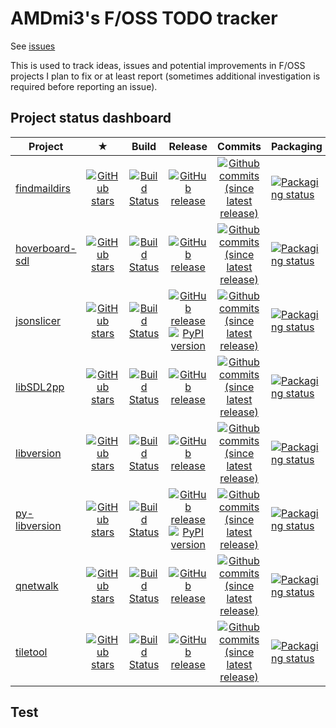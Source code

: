 # AMDmi3's F/OSS TODO tracker

See [issues](https://github.com/AMDmi3/TODO/issues)

This is used to track ideas, issues and potential improvements in
F/OSS projects I plan to fix or at least report (sometimes additional
investigation is required before reporting an issue).

## Project status dashboard

| Project | ★ | Build | Release | Commits | Packaging |
|---------|:-:|:-----:|:-------:|:-------:|:----------|
| [findmaildirs](https://github.com/AMDmi3/findmaildirs) | [![GitHub stars](https://img.shields.io/github/stars/AMDmi3/findmaildirs.svg?label=)](https://github.com/AMDmi3/findmaildirs) | [![Build Status](https://travis-ci.org/AMDmi3/findmaildirs.svg?branch=master&label=)](https://travis-ci.org/AMDmi3/findmaildirs) | [![GitHub release](https://img.shields.io/github/release/AMDmi3/findmaildirs.svg?label=)](https://github.com/AMDmi3/findmaildirs/releases) | [![Github commits (since latest release)](https://img.shields.io/github/commits-since/AMDmi3/findmaildirs/latest.svg?label=)](https://github.com/AMDmi3/findmaildirs/commits/master) | [![Packaging status](https://repology.org/badge/vertical-allrepos/findmaildirs.svg?header=)](https://repology.org/project/findmaildirs/versions) |
| [hoverboard-sdl](https://github.com/AMDmi3/hoverboard-sdl) | [![GitHub stars](https://img.shields.io/github/stars/AMDmi3/hoverboard-sdl.svg?label=)](https://github.com/AMDmi3/hoverboard-sdl) | [![Build Status](https://travis-ci.org/AMDmi3/hoverboard-sdl.svg?branch=master&label=)](https://travis-ci.org/AMDmi3/hoverboard-sdl) | [![GitHub release](https://img.shields.io/github/release/AMDmi3/hoverboard-sdl.svg?label=)](https://github.com/AMDmi3/hoverboard-sdl/releases) | [![Github commits (since latest release)](https://img.shields.io/github/commits-since/AMDmi3/hoverboard-sdl/latest.svg?label=)](https://github.com/AMDmi3/hoverboard-sdl/commits/master) | [![Packaging status](https://repology.org/badge/vertical-allrepos/hoverboard.svg?header=)](https://repology.org/project/hoverboard/versions) |
| [jsonslicer](https://github.com/AMDmi3/jsonslicer) | [![GitHub stars](https://img.shields.io/github/stars/AMDmi3/jsonslicer.svg?label=)](https://github.com/AMDmi3/jsonslicer) | [![Build Status](https://travis-ci.org/AMDmi3/jsonslicer.svg?branch=master&label=)](https://travis-ci.org/AMDmi3/jsonslicer) | [![GitHub release](https://img.shields.io/github/release/AMDmi3/jsonslicer.svg?label=)](https://github.com/AMDmi3/jsonslicer/releases) [![PyPI version](https://img.shields.io/pypi/v/jsonslicer.svg)](https://pypi.org/project/jsonslicer/) | [![Github commits (since latest release)](https://img.shields.io/github/commits-since/AMDmi3/jsonslicer/latest.svg?label=)](https://github.com/AMDmi3/jsonslicer/commits/master) | [![Packaging status](https://repology.org/badge/vertical-allrepos/python:jsonslicer.svg?header=)](https://repology.org/project/python:jsonslicer/versions) |
| [libSDL2pp](https://github.com/libSDL2pp/libSDL2pp) | [![GitHub stars](https://img.shields.io/github/stars/libSDL2pp/libSDL2pp.svg?label=)](https://github.com/libSDL2pp/libSDL2pp) | [![Build Status](https://travis-ci.org/libSDL2pp/libSDL2pp.svg?branch=master&label=)](https://travis-ci.org/libSDL2pp/libSDL2pp) | [![GitHub release](https://img.shields.io/github/release/libSDL2pp/libSDL2pp.svg?label=)](https://github.com/libSDL2pp/libSDL2pp/releases) | [![Github commits (since latest release)](https://img.shields.io/github/commits-since/libSDL2pp/libSDL2pp/latest.svg?label=)](https://github.com/libSDL2pp/libSDL2pp/commits/master) | [![Packaging status](https://repology.org/badge/vertical-allrepos/libsdl2pp.svg?header=)](https://repology.org/project/libsdl2pp/versions) |
| [libversion](https://github.com/repology/libversion) | [![GitHub stars](https://img.shields.io/github/stars/repology/libversion.svg?label=)](https://github.com/repology/libversion) | [![Build Status](https://travis-ci.org/repology/libversion.svg?branch=master&label=)](https://travis-ci.org/repology/libversion) | [![GitHub release](https://img.shields.io/github/release/repology/libversion.svg?label=)](https://github.com/repology/libversion/releases) | [![Github commits (since latest release)](https://img.shields.io/github/commits-since/repology/libversion/latest.svg?label=)](https://github.com/repology/libversion/commits/master) | [![Packaging status](https://repology.org/badge/vertical-allrepos/libversion.svg?header=)](https://repology.org/project/libversion/versions) |
| [py-libversion](https://github.com/repology/py-libversion) | [![GitHub stars](https://img.shields.io/github/stars/repology/py-libversion.svg?label=)](https://github.com/repology/py-libversion) | [![Build Status](https://travis-ci.org/repology/py-libversion.svg?branch=master&label=)](https://travis-ci.org/repology/py-libversion) | [![GitHub release](https://img.shields.io/github/release/repology/py-libversion.svg?label=)](https://github.com/repology/py-libversion/releases) [![PyPI version](https://img.shields.io/pypi/v/libversion.svg)](https://pypi.org/project/libversion/) | [![Github commits (since latest release)](https://img.shields.io/github/commits-since/repology/py-libversion/latest.svg?label=)](https://github.com/repology/py-libversion/commits/master) | [![Packaging status](https://repology.org/badge/vertical-allrepos/python:libversion.svg?header=)](https://repology.org/project/python:libversion/versions) |
| [qnetwalk](https://github.com/AMDmi3/qnetwalk) | [![GitHub stars](https://img.shields.io/github/stars/AMDmi3/qnetwalk.svg?label=)](https://github.com/AMDmi3/qnetwalk) | [![Build Status](https://travis-ci.org/AMDmi3/qnetwalk.svg?branch=master&label=)](https://travis-ci.org/AMDmi3/qnetwalk) | [![GitHub release](https://img.shields.io/github/release/AMDmi3/qnetwalk.svg?label=)](https://github.com/AMDmi3/qnetwalk/releases) | [![Github commits (since latest release)](https://img.shields.io/github/commits-since/AMDmi3/qnetwalk/latest.svg?label=)](https://github.com/AMDmi3/qnetwalk/commits/master) | [![Packaging status](https://repology.org/badge/vertical-allrepos/qnetwalk.svg?header=)](https://repology.org/project/qnetwalk/versions) |
| [tiletool](https://github.com/AMDmi3/tiletool) | [![GitHub stars](https://img.shields.io/github/stars/AMDmi3/tiletool.svg?label=)](https://github.com/AMDmi3/tiletool) | [![Build Status](https://travis-ci.org/AMDmi3/tiletool.svg?branch=master&label=)](https://travis-ci.org/AMDmi3/tiletool) | [![GitHub release](https://img.shields.io/github/release/AMDmi3/tiletool.svg?label=)](https://github.com/AMDmi3/tiletool/releases) | [![Github commits (since latest release)](https://img.shields.io/github/commits-since/AMDmi3/tiletool/latest.svg?label=)](https://github.com/AMDmi3/tiletool/commits/master) | [![Packaging status](https://repology.org/badge/vertical-allrepos/tiletool.svg?header=)](https://repology.org/project/tiletool/versions) |

## Test
